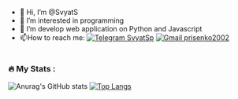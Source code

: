 - 👋 Hi, I’m @SvyatS
- 👀 I’m interested in programming
- 🌱 I’m develop web application on Python and Javascript
- :mailbox:How to reach me: [![Telegram SvyatSp](https://img.shields.io/badge/-SvyatSp-blue?style=flat&logo=Telegram&logoColor=white)](https://t.me/SvyatSp) [![Gmail prisenko2002](https://img.shields.io/badge/-prisenko2002-white?style=flat&logo=Gmail&logoColor=dark)](mailto:prisenko2002@gmail.com) 

#
#
#
### :fire: My Stats :
![Anurag's GitHub stats](https://github-readme-stats.vercel.app/api?username=SvyatS&theme=midnight-purple&show_icons=true)
[![Top Langs](https://github-readme-stats.vercel.app/api/top-langs/?username=SvyatS&theme=midnight-purple&layout=compact)](https://github.com/SvyatS/github-readme-stats)

